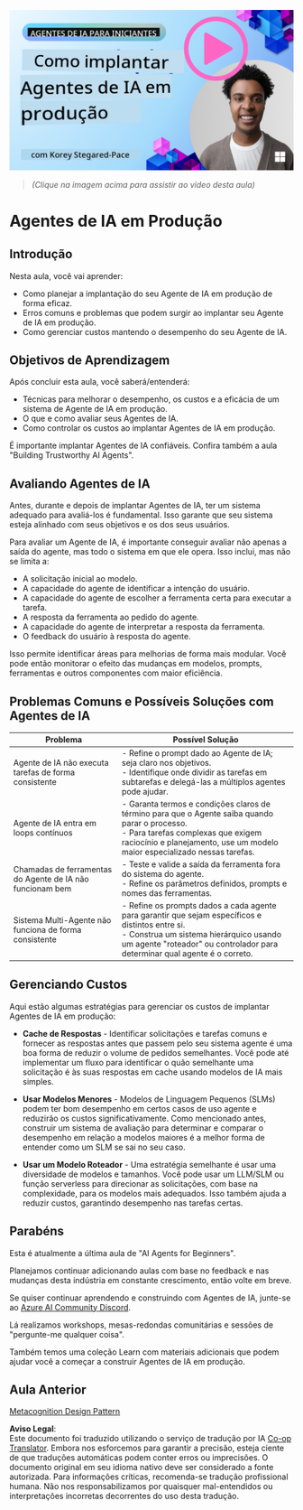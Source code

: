 <!--
CO_OP_TRANSLATOR_METADATA:
{
  "original_hash": "1ad5de6a6388d02c145a92dd04358bab",
  "translation_date": "2025-07-12T13:38:00+00:00",
  "source_file": "10-ai-agents-production/README.md",
  "language_code": "br"
}
-->
[![AI Agents In Production](../../../translated_images/lesson-10-thumbnail.2b79a30773db093e0b4fb47aaa618069e0afb4745fad4836526cf51df87f9ac9.br.png)](https://youtu.be/l4TP6IyJxmQ?si=IvCW3cbw0NJ2mUMV)

> _(Clique na imagem acima para assistir ao vídeo desta aula)_
# Agentes de IA em Produção

## Introdução

Nesta aula, você vai aprender:

- Como planejar a implantação do seu Agente de IA em produção de forma eficaz.
- Erros comuns e problemas que podem surgir ao implantar seu Agente de IA em produção.
- Como gerenciar custos mantendo o desempenho do seu Agente de IA.

## Objetivos de Aprendizagem

Após concluir esta aula, você saberá/entenderá:

- Técnicas para melhorar o desempenho, os custos e a eficácia de um sistema de Agente de IA em produção.
- O que e como avaliar seus Agentes de IA.
- Como controlar os custos ao implantar Agentes de IA em produção.

É importante implantar Agentes de IA confiáveis. Confira também a aula "Building Trustworthy AI Agents".

## Avaliando Agentes de IA

Antes, durante e depois de implantar Agentes de IA, ter um sistema adequado para avaliá-los é fundamental. Isso garante que seu sistema esteja alinhado com seus objetivos e os dos seus usuários.

Para avaliar um Agente de IA, é importante conseguir avaliar não apenas a saída do agente, mas todo o sistema em que ele opera. Isso inclui, mas não se limita a:

- A solicitação inicial ao modelo.
- A capacidade do agente de identificar a intenção do usuário.
- A capacidade do agente de escolher a ferramenta certa para executar a tarefa.
- A resposta da ferramenta ao pedido do agente.
- A capacidade do agente de interpretar a resposta da ferramenta.
- O feedback do usuário à resposta do agente.

Isso permite identificar áreas para melhorias de forma mais modular. Você pode então monitorar o efeito das mudanças em modelos, prompts, ferramentas e outros componentes com maior eficiência.

## Problemas Comuns e Possíveis Soluções com Agentes de IA

| **Problema**                                   | **Possível Solução**                                                                                                                                                                                                       |
| ---------------------------------------------- | -------------------------------------------------------------------------------------------------------------------------------------------------------------------------------------------------------------------------- |
| Agente de IA não executa tarefas de forma consistente | - Refine o prompt dado ao Agente de IA; seja claro nos objetivos.<br>- Identifique onde dividir as tarefas em subtarefas e delegá-las a múltiplos agentes pode ajudar.                                                     |
| Agente de IA entra em loops contínuos          | - Garanta termos e condições claros de término para que o Agente saiba quando parar o processo.<br>- Para tarefas complexas que exigem raciocínio e planejamento, use um modelo maior especializado nessas tarefas.          |
| Chamadas de ferramentas do Agente de IA não funcionam bem | - Teste e valide a saída da ferramenta fora do sistema do agente.<br>- Refine os parâmetros definidos, prompts e nomes das ferramentas.                                                                                   |
| Sistema Multi-Agente não funciona de forma consistente | - Refine os prompts dados a cada agente para garantir que sejam específicos e distintos entre si.<br>- Construa um sistema hierárquico usando um agente "roteador" ou controlador para determinar qual agente é o correto. |

## Gerenciando Custos

Aqui estão algumas estratégias para gerenciar os custos de implantar Agentes de IA em produção:

- **Cache de Respostas** - Identificar solicitações e tarefas comuns e fornecer as respostas antes que passem pelo seu sistema agente é uma boa forma de reduzir o volume de pedidos semelhantes. Você pode até implementar um fluxo para identificar o quão semelhante uma solicitação é às suas respostas em cache usando modelos de IA mais simples.

- **Usar Modelos Menores** - Modelos de Linguagem Pequenos (SLMs) podem ter bom desempenho em certos casos de uso agente e reduzirão os custos significativamente. Como mencionado antes, construir um sistema de avaliação para determinar e comparar o desempenho em relação a modelos maiores é a melhor forma de entender como um SLM se sai no seu caso.

- **Usar um Modelo Roteador** - Uma estratégia semelhante é usar uma diversidade de modelos e tamanhos. Você pode usar um LLM/SLM ou função serverless para direcionar as solicitações, com base na complexidade, para os modelos mais adequados. Isso também ajuda a reduzir custos, garantindo desempenho nas tarefas certas.

## Parabéns

Esta é atualmente a última aula de "AI Agents for Beginners".

Planejamos continuar adicionando aulas com base no feedback e nas mudanças desta indústria em constante crescimento, então volte em breve.

Se quiser continuar aprendendo e construindo com Agentes de IA, junte-se ao <a href="https://discord.gg/kzRShWzttr" target="_blank">Azure AI Community Discord</a>.

Lá realizamos workshops, mesas-redondas comunitárias e sessões de "pergunte-me qualquer coisa".

Também temos uma coleção Learn com materiais adicionais que podem ajudar você a começar a construir Agentes de IA em produção.

## Aula Anterior

[Metacognition Design Pattern](../09-metacognition/README.md)

**Aviso Legal**:  
Este documento foi traduzido utilizando o serviço de tradução por IA [Co-op Translator](https://github.com/Azure/co-op-translator). Embora nos esforcemos para garantir a precisão, esteja ciente de que traduções automáticas podem conter erros ou imprecisões. O documento original em seu idioma nativo deve ser considerado a fonte autorizada. Para informações críticas, recomenda-se tradução profissional humana. Não nos responsabilizamos por quaisquer mal-entendidos ou interpretações incorretas decorrentes do uso desta tradução.
